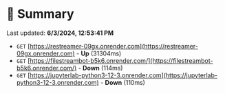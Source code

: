 # 📖 Summary
Last updated: **6/3/2024, 12:53:41 PM**

- `GET` [https://restreamer-09gx.onrender.com](https://restreamer-09gx.onrender.com) - **Up** (31304ms)
- `GET` [https://filestreambot-b5k6.onrender.com/](https://filestreambot-b5k6.onrender.com/) - **Down** (114ms)
- `GET` [https://jupyterlab-python3-12-3.onrender.com](https://jupyterlab-python3-12-3.onrender.com) - **Down** (110ms)
